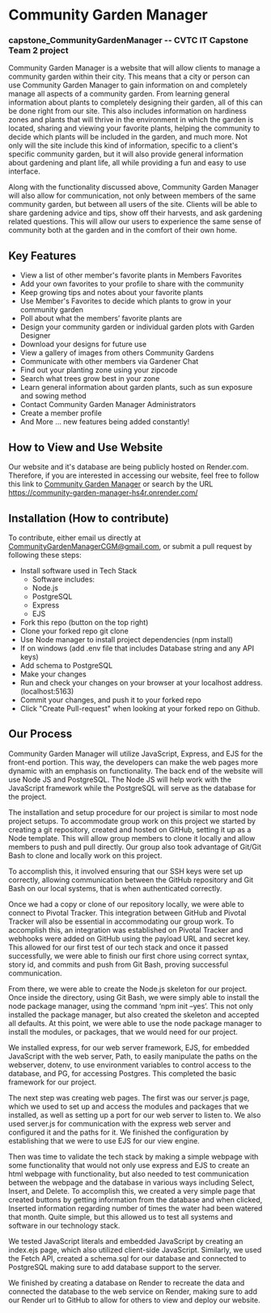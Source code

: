 # Community Garden Manager
### capstone_CommunityGardenManager -- CVTC IT Capstone Team 2 project
Community Garden Manager is a website that will allow clients to manage a community garden within their city. This means that a city or person can use Community Garden Manager to gain information on and completely manage all aspects of a community garden. From learning general information about plants to completely designing their garden, all of this can be done right from our site. This also includes information on hardiness zones and plants that will thrive in the environment in which the garden is located, sharing and viewing your favorite plants, helping the community to decide which plants will be included in the garden, and much more. Not only will the site include this kind of information, specific to a client's specific community garden, but it will also provide general information about gardening and plant life, all while providing a fun and easy to use interface.

Along with the functionality discussed above, Community Garden Manager will also allow for communication, not only between members of the same community garden, but between all users of the site. Clients will be able to share gardening advice and tips, show off their harvests, and ask gardening related questions. This will allow our users to experience the same sense of community both at the garden and in the comfort of their own home.

## Key Features
- View a list of other member's favorite plants in Members Favorites
- Add your own favorites to your profile to share with the community
- Keep growing tips and notes about your favorite plants
- Use Member's Favorites to decide which plants to grow in your community garden
- Poll about what the members’ favorite plants are
- Design your community garden or individual garden plots with Garden Designer
- Download your designs for future use
- View a gallery of images from others Community Gardens
- Communicate with other members via Gardener Chat
- Find out your planting zone using your zipcode
- Search what trees grow best in your zone
- Learn general information about garden plants, such as sun exposure and sowing method
- Contact Community Garden Manager Administrators
- Create a member profile
- And More ... new features being added constantly!

## How to View and Use Website
Our website and it's database are being publicly hosted on Render.com. Therefore, if you are interested in accessing our website, feel free to follow this link to [Community Garden Manager](https://community-garden-manager-hs4r.onrender.com/) or search by the URL https://community-garden-manager-hs4r.onrender.com/

## Installation (How to contribute)
To contribute, either email us directly at CommunityGardenManagerCGM@gmail.com, or submit a pull request by following these steps:
- Install software used in Tech Stack
  - Software includes:
   - Node.js
   - PostgreSQL
   - Express
   - EJS
- Fork this repo (button on the top right)
- Clone your forked repo git clone
- Use Node manager to install project dependencies (npm install)
- If on windows (add .env file that includes Database string and any API keys)
- Add schema to PostgreSQL
- Make your changes
- Run and check your changes on your browser at your localhost address. (localhost:5163)
- Commit your changes, and push it to your forked repo
- Click "Create Pull-request" when looking at your forked repo on Github.

## Our Process
Community Garden Manager will utilize JavaScript, Express, and EJS for the front-end portion. This way, the developers can make the web pages more dynamic with an emphasis on functionality. The back end of the website will use Node JS and PostgreSQL. The Node JS will help work with the JavaScript framework while the PostgreSQL will serve as the database for the project.

The installation and setup procedure for our project is similar to most node project setups. To accommodate group work on this project we started by creating a git repository, created and hosted on GitHub, setting it up as a Node template. This will allow group members to clone it locally and allow members to push and pull directly. Our group also took advantage of Git/Git Bash to clone and locally work on this project. 

To accomplish this, it involved ensuring that our SSH keys were set up correctly, allowing communication between the GitHub repository and Git Bash on our local systems, that is when authenticated correctly.

Once we had a copy or clone of our repository locally, we were able to connect to Pivotal Tracker. This integration between GitHub and Pivotal Tracker will also be essential in accommodating our group work. To accomplish this, an integration was established on Pivotal Tracker and webhooks were added on GitHub using the payload URL and secret key. This allowed for our first test of our tech stack and once it passed successfully, we were able to finish our first chore using correct syntax, story id, and commits and push from Git Bash, proving successful communication.

From there, we were able to create the Node.js skeleton for our project. Once inside the directory, using Git Bash, we were simply able to install the node package manager, using the command ‘npm init –yes’. This not only installed the package manager, but also created the skeleton and accepted all defaults. At this point, we were able to use the node package manager to install the modules, or packages, that we would need for our project. 

We installed express, for our web server framework, EJS, for embedded JavaScript with the web server, Path, to easily manipulate the paths on the webserver, dotenv, to use environment variables to control access to the database, and PG, for accessing Postgres. This completed the basic framework for our project.

The next step was creating web pages. The first was our server.js page, which we used to set up and access the modules and packages that we installed, as well as setting up a port for our web server to listen to. We also used server.js for communication with the express web server and configured it and the paths for it. We finished the configuration by establishing that we were to use EJS for our view engine.

Then was time to validate the tech stack by making a simple webpage with some functionality that would not only use express and EJS to create an html webpage with functionality, but also needed to test communication between the webpage and the database in various ways including Select, Insert, and Delete. To accomplish this, we created a very simple page that created buttons by getting information from the database and when clicked, Inserted information regarding number of times the water had been watered that month. Quite simple, but this allowed us to test all systems and software in our technology stack.

We tested JavaScript literals and embedded JavaScript by creating an index.ejs page, which also utilized client-side JavaScript. Similarly, we used the Fetch API, created a schema.sql for our database and connected to PostgreSQL making sure to add database support to the server. 

We finished by creating a database on Render to recreate the data and connected the database to the web service on Render, making sure to add our Render url to GitHub to allow for others to view and deploy our website.

